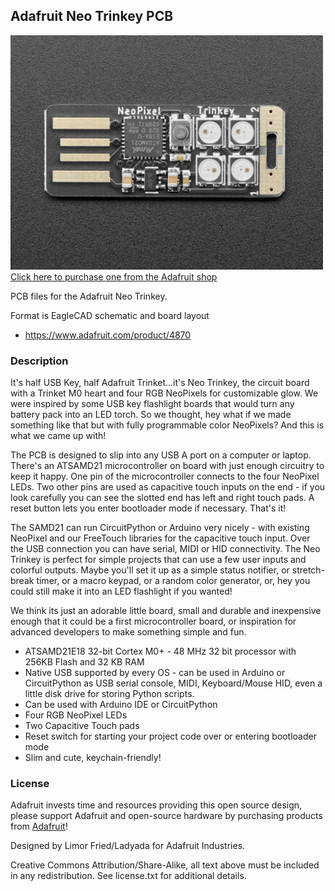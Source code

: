 ## Adafruit Neo Trinkey PCB

<a href="http://www.adafruit.com/products/4870"><img src="assets/4870.jpg?raw=true" width="500px"><br/>
Click here to purchase one from the Adafruit shop</a>

PCB files for the Adafruit Neo Trinkey. 

Format is EagleCAD schematic and board layout
* https://www.adafruit.com/product/4870

### Description

It's half USB Key, half Adafruit Trinket...it's Neo Trinkey, the circuit board with a Trinket M0 heart and  four RGB NeoPixels for customizable glow. We were inspired by some USB key flashlight boards that would turn any battery pack into an LED torch. So we thought, hey what if we made something like that but with fully programmable color NeoPixels? And this is what we came up with!

The PCB is designed to slip into any USB A port on a computer or laptop. There's an ATSAMD21 microcontroller on board with just enough circuitry to keep it happy. One pin of the microcontroller connects to the four NeoPixel LEDs. Two other pins are used as capacitive touch inputs on the end - if you look carefully you can see the slotted end has left and right touch pads. A reset button lets you enter bootloader mode if necessary. That's it!

The SAMD21 can run CircuitPython or Arduino very nicely - with existing NeoPixel and our FreeTouch libraries for the capacitive touch input. Over the USB connection you can have serial, MIDI or HID connectivity. The Neo Trinkey is perfect for simple projects that can use a few user inputs and colorful outputs. Maybe you'll set it up as a simple status notifier, or stretch-break timer, or a macro keypad, or a random color generator, or, hey you could still make it into an LED flashlight if you wanted!

We think its just an adorable little board, small and durable and inexpensive enough that it could be a first microcontroller board, or inspiration for advanced developers to make something simple and fun.

* ATSAMD21E18 32-bit Cortex M0+ - 48 MHz 32 bit processor with 256KB Flash and 32 KB RAM
* Native USB supported by every OS - can be used in Arduino or CircuitPython as USB serial console, MIDI, Keyboard/Mouse HID, even a little disk drive for storing Python scripts.
* Can be used with Arduino IDE or CircuitPython
* Four RGB NeoPixel LEDs
* Two Capacitive Touch pads
* Reset switch for starting your project code over or entering bootloader mode
* Slim and cute, keychain-friendly!

### License

Adafruit invests time and resources providing this open source design, please support Adafruit and open-source hardware by purchasing products from [Adafruit](https://www.adafruit.com)!

Designed by Limor Fried/Ladyada for Adafruit Industries.

Creative Commons Attribution/Share-Alike, all text above must be included in any redistribution. 
See license.txt for additional details.
